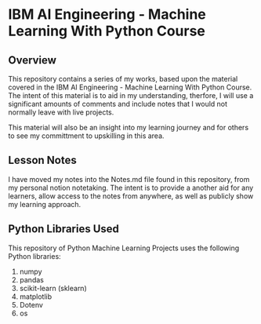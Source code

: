 # IBM AI Engineering - Machine Learning With Python Course

## Overview

This repository contains a series of my works, based upon the material covered in the IBM AI Engineering - Machine Learning With Python Course. The intent of this material is to aid in my understanding, therfore, I will use a significant amounts of comments and include notes that I would not normally leave with live projects.

This material will also be an insight into my learning journey and for others to see my committment to upskilling in this area.

## Lesson Notes

I have moved my notes into the Notes.md file found in this repository, from my personal notion notetaking. The intent is to provide a another aid for any learners, allow access to the notes from anywhere, as well as publicly show my learning approach.

## Python Libraries Used

This repository of Python Machine Learning Projects uses the following Python libraries:

1. numpy
2. pandas
3. scikit-learn (sklearn)
4. matplotlib
5. Dotenv
6. os

